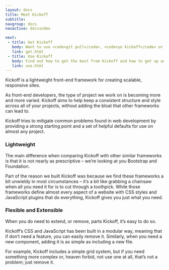 ```yaml
---
layout: docs
title: Meet Kickoff
subtitle:
navgroup: docs
navactive: docsindex

next:
 - title: Get Kickoff
   body: Want to use <code>git pull</code>, <code>yo kickoff</code> or just download a zip. Find out how to get your hands on Kickoff here
   link: get.html
 - title: Use Kickoff
   body: Find out how to get the best from Kickoff and how to get up and running as quickly as possible.
   link: use.html
---
```

Kickoff is a lightweight front-end framework for creating scalable, responsive sites.

As front-end developers, the type of project we work on is becoming more and more varied. Kickoff aims to help keep a consistent structure and style across all of your projects, without adding the bloat that other frameworks can lead to.

Kickoff tries to mitigate common problems found in web development by providing a strong starting point and a set of helpful defaults for use on almost any project.

### Lightweight

The main difference when comparing Kickoff with other similar frameworks is that it is not nearly as prescriptive – we’re looking at you Bootstrap and Foundation.

Part of the reason we built Kickoff was because we find these frameworks a bit unwieldy in most circumstances – it’s a bit like grabbing a chainsaw when all you need it for is to cut through a toothpick.  While those frameworks define almost every aspect of a website with CSS styles and JavaScript plugins that do everything, Kickoff gives you just what you need.

### Flexible and Extensible

When you do need to extend, or remove, parts Kickoff, it’s easy to do so.

Kickoff’s CSS and JavaScript has been built in a modular way, meaning that if don’t need a feature, you can easily remove it.  Similarly, when you need a new component, adding it is as simple as including a new file.

For example, Kickoff includes a simple grid system, but if you need something more complex or, heaven forbid, not use one at all, that’s not a problem; just remove it.
